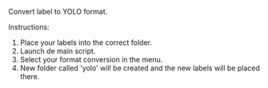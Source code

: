 Convert label to YOLO format.

Instructions:

1. Place your labels into the correct folder.
2. Launch de main script.
3. Select your format conversion in the menu.
4. New folder called 'yolo' will be created and the new labels will be placed there.
